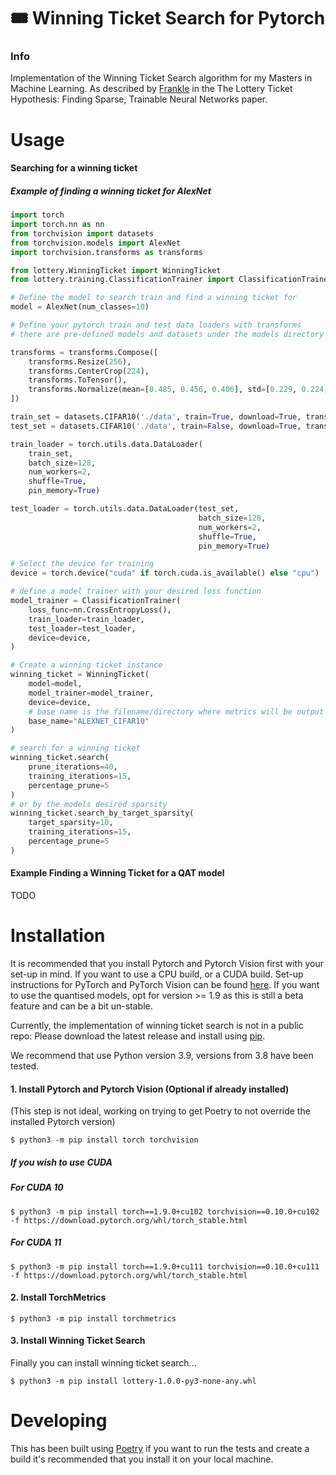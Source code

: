 # 🎟️ Winning Ticket Search for Pytorch

### Info

Implementation of the Winning Ticket Search algorithm for my Masters in Machine Learning. As described
by [Frankle](https://arxiv.org/abs/1803.03635) in the The Lottery Ticket Hypothesis: Finding Sparse, Trainable Neural
Networks paper.

# Usage

#### Searching for a winning ticket

##### Example of finding a winning ticket for AlexNet

```python
import torch
import torch.nn as nn
from torchvision import datasets
from torchvision.models import AlexNet
import torchvision.transforms as transforms

from lottery.WinningTicket import WinningTicket
from lottery.training.ClassificationTrainer import ClassificationTrainer

# Define the model to search train and find a winning ticket for
model = AlexNet(num_classes=10)

# Define your pytorch train and test data loaders with transforms
# there are pre-defined models and datasets under the models directory for convenience

transforms = transforms.Compose([
    transforms.Resize(256),
    transforms.CenterCrop(224),
    transforms.ToTensor(),
    transforms.Normalize(mean=[0.485, 0.456, 0.406], std=[0.229, 0.224, 0.225]),
])

train_set = datasets.CIFAR10('./data', train=True, download=True, transform=transforms)
test_set = datasets.CIFAR10('./data', train=False, download=True, transform=transforms)

train_loader = torch.utils.data.DataLoader(
    train_set,
    batch_size=128,
    num_workers=2,
    shuffle=True,
    pin_memory=True)

test_loader = torch.utils.data.DataLoader(test_set,
                                          batch_size=128,
                                          num_workers=2,
                                          shuffle=True,
                                          pin_memory=True)

# Select the device for training
device = torch.device("cuda" if torch.cuda.is_available() else "cpu")

# define a model trainer with your desired loss function
model_trainer = ClassificationTrainer(
    loss_func=nn.CrossEntropyLoss(),
    train_loader=train_loader,
    test_loader=test_loader,
    device=device,
)

# Create a winning ticket instance
winning_ticket = WinningTicket(
    model=model,
    model_trainer=model_trainer,
    device=device,
    # base name is the filename/directory where metrics will be output if logging is switch on
    base_name="ALEXNET_CIFAR10"
)

# search for a winning ticket
winning_ticket.search(
    prune_iterations=40,
    training_iterations=15,
    percentage_prune=5
)
# or by the models desired sparsity
winning_ticket.search_by_target_sparsity(
    target_sparsity=10,
    training_iterations=15,
    percentage_prune=5
)
```

#### Example Finding a Winning Ticket for a QAT model

TODO

# Installation

It is recommended that you install Pytorch and Pytorch Vision first with your set-up in mind. If you want to use a
CPU build, or a CUDA build. Set-up instructions for PyTorch and PyTorch Vision can be
found [here](https://pytorch.org/). If you want to use the quantised models, opt for version >= 1.9 as this is still a
beta feature and can be a bit un-stable.

Currently, the implementation of winning ticket search is not in a public repo:
Please download the latest release and install using [pip](https://pypi.org/project/pip/).

We recommend that use Python version 3.9, versions from 3.8 have been tested.

#### 1. Install Pytorch and Pytorch Vision (Optional if already installed)
(This step is not ideal, working on trying to get Poetry to not override the installed Pytorch version)
```shell
$ python3 -m pip install torch torchvision
```

##### If you wish to use CUDA

##### For CUDA 10
```shell
$ python3 -m pip install torch==1.9.0+cu102 torchvision==0.10.0+cu102 -f https://download.pytorch.org/whl/torch_stable.html
```

##### For CUDA 11
```shell
$ python3 -m pip install torch==1.9.0+cu111 torchvision==0.10.0+cu111 -f https://download.pytorch.org/whl/torch_stable.html
```

#### 2. Install TorchMetrics
```shell
$ python3 -m pip install torchmetrics
```

#### 3. Install Winning Ticket Search

Finally you can install winning ticket search...

```shell
$ python3 -m pip install lottery-1.0.0-py3-none-any.whl
```

# Developing

This has been built using [Poetry](https://python-poetry.org/) if you want to run the tests and create a build it's
recommended that you install it on your local machine. 
